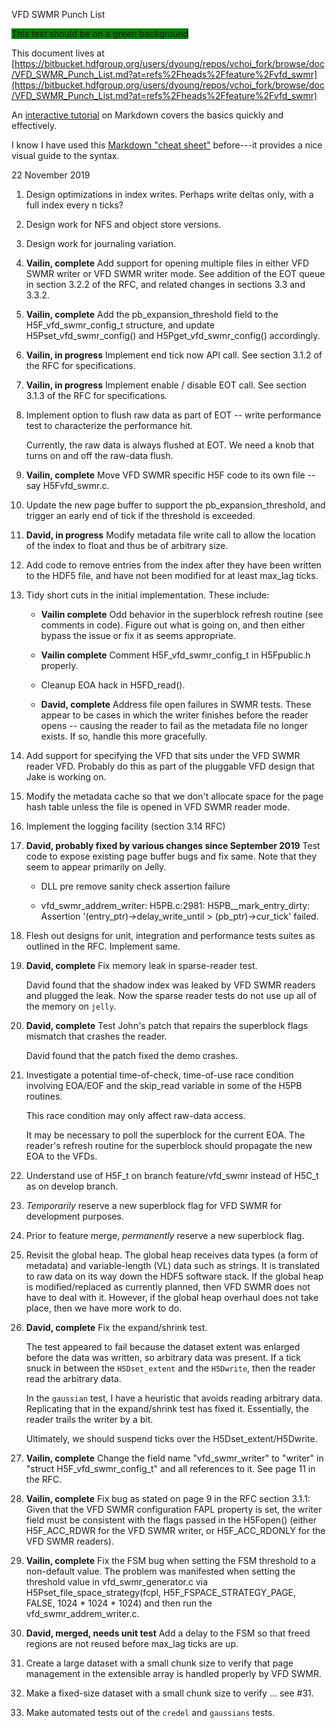 VFD SWMR Punch List

<span style="background:green">This text should be on a green background </span>

This document lives at [https://bitbucket.hdfgroup.org/users/dyoung/repos/vchoi_fork/browse/doc/VFD_SWMR_Punch_List.md?at=refs%2Fheads%2Ffeature%2Fvfd_swmr](https://bitbucket.hdfgroup.org/users/dyoung/repos/vchoi_fork/browse/doc/VFD_SWMR_Punch_List.md?at=refs%2Fheads%2Ffeature%2Fvfd_swmr)

An [interactive tutorial](https://www.markdowntutorial.com/) on Markdown
covers the basics quickly and effectively.

I know I have used this [Markdown "cheat
sheet"](https://commonmark.org/help/) before---it provides a nice visual
guide to the syntax.

22 November 2019

1.  Design optimizations in index writes. Perhaps write deltas only,
    with a full index every n ticks?

2.  Design work for NFS and object store versions.

3.  Design work for journaling variation.

4.  **Vailin, complete** Add support for opening multiple files in either VFD SWMR writer or
    VFD SWMR writer mode. See addition of the EOT queue in section 3.2.2
    of the RFC, and related changes in sections 3.3 and 3.3.2.

5.  **Vailin, complete** Add the pb\_expansion\_threshold field to the
    H5F\_vfd\_swmr\_config\_t structure, and update
    H5Pset\_vfd\_swmr\_config() and
    H5Pget\_vfd\_swmr\_config() accordingly.

6.  **Vailin, in progress** Implement end tick now API call. See section 3.1.2 of the RFC for
    specifications.

7.  **Vailin, in progress** Implement enable / disable EOT call. See section 3.1.3 of the RFC
    for specifications.

8.  Implement option to flush raw data as part of EOT -- write
    performance test to characterize the performance hit.

    Currently, the raw data is always flushed at EOT.  We need a
    knob that turns on and off the raw-data flush.

9.  **Vailin, complete** Move VFD SWMR specific H5F code to its own file -- say
    H5Fvfd\_swmr.c.

10. Update the new page buffer to support the pb\_expansion\_threshold,
    and trigger an early end of tick if the threshold is exceeded.

11. **David, in progress** Modify metadata file write call to allow the location of the index
    to float and thus be of arbitrary size.

12. Add code to remove entries from the index after they have been
    written to the HDF5 file, and have not been modified for at least
    max\_lag ticks.

13. Tidy short cuts in the initial implementation. These include:

    -   **Vailin complete** Odd behavior in the superblock refresh routine (see comments in
        code). Figure out what is going on, and then either bypass the
        issue or fix it as seems appropriate.

    -   **Vailin complete** Comment H5F\_vfd\_swmr\_config\_t in H5Fpublic.h properly.

    -   Cleanup EOA hack in H5FD\_read().

    -   **David, complete** Address file open failures in SWMR tests. These
        appear to be cases in which the writer finishes before the reader
        opens -- causing the reader to fail as the metadata file no longer
        exists. If so, handle this more gracefully.

14. Add support for specifying the VFD that sits under the VFD SWMR
    reader VFD. Probably do this as part of the pluggable VFD design
    that Jake is working on.

15. Modify the metadata cache so that we don't allocate space for the
    page hash table unless the file is opened in VFD SWMR reader mode.

16. Implement the logging facility (section 3.14 RFC)

17. **David, probably fixed by various changes since September 2019** Test code
to expose existing page buffer bugs and fix same. Note that they seem to appear
primarily on Jelly.

    -   DLL pre remove sanity check assertion failure

    -   vfd\_swmr\_addrem\_writer: H5PB.c:2981:
        H5PB\_\_mark\_entry\_dirty: Assertion
        '(entry\_ptr)-\>delay\_write\_until \> (pb\_ptr)-\>cur\_tick'
        failed.

18. Flesh out designs for unit, integration and performance tests suites
    as outlined in the RFC. Implement same.

19. **David, complete** Fix memory leak in sparse-reader test.

    David found that the shadow index was leaked by VFD SWMR readers
    and plugged the leak.  Now the sparse reader tests do not use up
    all of the memory on `jelly`.

20. **David, complete** Test John's patch that repairs the superblock flags
    mismatch that crashes the reader.

    David found that the patch fixed the demo crashes.

21. Investigate a potential time-of-check, time-of-use race condition
    involving EOA/EOF and the skip\_read variable in some of the H5PB
    routines.

    This race condition may only affect raw-data access.

    It may be necessary to poll the superblock for the current EOA.
    The reader's refresh routine for the superblock should propagate the new
    EOA to the VFDs.

22. Understand use of H5F\_t on branch feature/vfd\_swmr instead of
    H5C\_t as on develop branch.

23. *Temporarily* reserve a new superblock flag for VFD SWMR for
    development purposes.

24. Prior to feature merge, *permanently* reserve a new superblock flag.

25. Revisit the global heap. The global heap receives data types (a form
    of metadata) and variable-length (VL) data such as strings. It is
    translated to raw data on its way down the HDF5 software stack. If
    the global heap is modified/replaced as currently planned, then VFD
    SWMR does not have to deal with it. However, if the global heap
    overhaul does not take place, then we have more work to do.

26. **David, complete** Fix the expand/shrink test.

    The test appeared to fail because the dataset extent was enlarged
    before the data was written, so arbitrary data was present.
    If a tick snuck in between the `H5Dset_extent` and
    the `H5Dwrite`, then the reader read the arbitrary data.

    In the `gaussian` test, I have a heuristic that avoids reading
    arbitrary data.  Replicating that in the expand/shrink test has
    fixed it.  Essentially, the reader trails the writer by a bit.

    Ultimately, we should suspend ticks over the H5Dset_extent/H5Dwrite.

27. **Vailin, complete** Change the field name "vfd\_swmr\_writer" to "writer" in 
    "struct H5F_vfd_swmr_config_t" and all references to it.  See page 11 in the RFC.

28. **Vailin, complete** Fix bug as stated on page 9 in the RFC section 3.1.1:
    Given that the VFD SWMR configuration FAPL property is set, the writer field must
    be consistent with the flags passed in the H5Fopen() (either H5F_ACC_RDWR for the 
    VFD SWMR writer, or H5F_ACC_RDONLY for the VFD SWMR readers).

29. **Vailin, complete** Fix the FSM bug when setting the FSM threshold to a non-default value.
    The problem was manifested when setting the threshold value in vfd_swmr_generator.c via
    H5Pset_file_space_strategy(fcpl, H5F_FSPACE_STRATEGY_PAGE, FALSE, 1024 * 1024 * 1024) and
    then run the vfd_swmr_addrem_writer.c.

30. **David, merged, needs unit test** Add a delay to the FSM so that
    freed regions are not reused before max\_lag ticks are up.

31. Create a large dataset with a small chunk size to verify that
    page management in the extensible array is handled properly by
    VFD SWMR.

32. Make a fixed-size dataset with a small chunk size to verify ... see #31.

33. Make automated tests out of the `credel` and `gaussians` tests.
